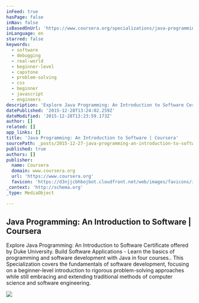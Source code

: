 ```yaml
---
inFeed: true
hasPage: false
inNav: false
isBasedOnUrl: 'https://www.coursera.org/specializations/java-programming'
inLanguage: en
starred: false
keywords:
  - software
  - debugging
  - real-world
  - beginner-level
  - capstone
  - problem-solving
  - css
  - beginner
  - javascript
  - engineers
description: 'Explore Java Programming: An Introduction to Software Certificate offered by Duke University. Build Software Applications - Learn the basics of programming and software development with Java in four courses.. This Specialization covers the fundamentals of software development, focusing on a beginner-level introduction to rigorous problem-solving approaches while still embracing and extending traditional methods of computer science and software engineering.'
datePublished: '2015-12-28T13:24:02.259Z'
dateModified: '2015-12-28T13:23:59.173Z'
author: []
related: []
app_links: []
title: 'Java Programming: An Introduction to Software | Coursera'
sourcePath: _posts/2015-12-27-java-programming-an-introduction-to-software-or-coursera.md
published: true
authors: []
publisher:
  name: Coursera
  domain: www.coursera.org
  url: 'https://www.coursera.org'
  favicon: 'https://d3njjcbhbojbot.cloudfront.net/web/images/favicons/icon-blue-32x32.png'
_context: 'http://schema.org'
_type: MediaObject

---
```

<article style=""><h1>Java Programming: An Introduction to Software | Coursera</h1><p>Explore Java Programming: An Introduction to Software Certificate offered by Duke University. Build Software Applications - Learn the basics of programming and software development with Java in four courses.. This Specialization covers the fundamentals of software development, focusing on a beginner-level introduction to rigorous problem-solving approaches while still embracing and extending traditional methods of computer science and software engineering.</p><img src="https://s3-us-west-2.amazonaws.com/the-grid-img/p/f2055edec821d12a916c7fedf28877ce90d8985d.jpg" /></article>